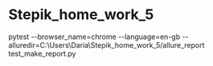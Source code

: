# Stepik_home_work_5

pytest --browser_name=chrome --language=en-gb --alluredir=C:\Users\Daria\Stepik_home_work_5/allure_report test_make_report.py